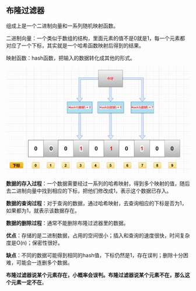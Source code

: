 ## 布隆过滤器

组成上是一个二进制向量和一系列随机映射函数。

二进制向量：一个类似于数组的结构，里面元素的值不是0就是1，每一个元素都对应了一个下标，其实就是一个哈希函数映射后得到的结果。

映射函数：hash函数，把输入的数据转化成其他的形式。



<img src="pic/bloom.jpg" style="zoom:67%;" />



**数据的存入过程**：一个数据需要经过一系列的哈希映射，得到多个映射的值，随后去二进制向量中找到相应的下标，把他们修改成1，表示这个数据已存入。

**数据的查询过程**：对于查询的数据，通过哈希映射，去查询相应的下标是否为1，如果都为1，就表示该数据存在。

**数据的删除过程**：通常不能删除布隆过滤器里的数据。



**优点**：存储的是二进制数据，占用的空间很小；插入和查询的速度很快，时间复杂度是O(n)；保密性很好。

**缺点**：不同的数据可能得到相同的hash值，下标仍然是1，存在误判；删除十分困难，可能会一连删多个数据。

**布隆过滤器说某个元素存在，小概率会误判。布隆过滤器说某个元素不在，那么这个元素一定不在**。

